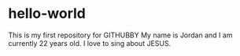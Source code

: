 # hello-world
This is my first repository for GITHUBBY
My name is Jordan and I am currently 22 years old. I love to sing about JESUS.

